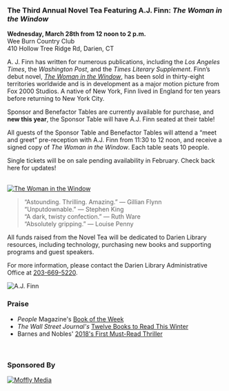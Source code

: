 <div class="row margin-bottom">
<div class="col-md-8">

### The Third Annual Novel Tea Featuring A.J. Finn: _The Woman in the Window_

**Wednesday, March 28th from 12 noon to 2 p.m.**<br />
Wee Burn Country Club<br />
410 Hollow Tree Ridge Rd, Darien, CT

A. J. Finn has written for numerous publications, including the _Los Angeles Times_, the _Washington Post_, and the _Times Literary Supplement_. Finn’s debut novel, [_The Woman in the Window_](https://dar.to/2zbCp4Q "The Woman in the Window"), has been sold in thirty-eight territories worldwide and is in development as a major motion picture from Fox 2000 Studios. A native of New York, Finn lived in England for ten years before returning to New York City.

Sponsor and Benefactor Tables are currently available for purchase, and **new this year**, the Sponsor Table will have A.J. Finn seated at their table! 

All guests of the Sponsor Table and Benefactor Tables will attend a “meet and greet” pre-reception with A.J. Finn from 11:30 to 12 noon, and receive a signed copy of _The Woman in the Window_. Each table seats 10 people.

Single tickets will be on sale pending availability in February. Check back here for updates!

<br />
<div class="row margin-bottom-20">
<div class="col-md-3">
<a href="/catalog/work/44303"><img class="img-responsive center-block" src="/uploads/departments/readers_advisory/woman_in_the_window_cover.jpg" alt="The Woman in the Window" /></a>
</div> 
<div class="col-md-9">

> “Astounding. Thrilling. Amazing.” — Gillian Flynn<br />
> “Unputdownable.” — Stephen King<br />
> “A dark, twisty confection.” — Ruth Ware<br />
> “Absolutely gripping.” — Louise Penny

All funds raised from the Novel Tea will be dedicated to Darien Library resources, including technology, purchasing new books and supporting programs and guest speakers.
 
For more information, please contact the Darien Library Administrative Office at [203-669-5220](tel:2036695220 "Call us").

</div>
</div>

</div>
<div class="col-md-4">

<img class="img-responsive center-block" src="/uploads/departments/readers_advisory/aj_finn.jpg" alt="A.J. Finn" />
<br />

### Praise
* _People_ Magazine's [Book of the Week](https://dar.to/2mnyUFc "Book of the Week")
* _The Wall Street Journal's_ [Twelve Books to Read This Winter](https://dar.to/2AOSkH7 "Twelve Books to Read This Winter")
* Barnes and Nobles' [2018's First Must-Read Thriller](https://dar.to/2miquxM "2018's First Must-Read Thriller")
<br />

### Sponsored By

<div class="row">
<div class="col-md-6">
<a href="http://www.newcanaandarienmag.com/"><img class="img-responsive center-block" src="/uploads/departments/mallory/play/moffly_logo.jpg" alt="Moffly Media" /></a>
<br />
</div>
</div> 

</div>
</div>

<div id="bbox-root"></div>

<script type="text/javascript">

       window.bboxInit = function () {

           bbox.showForm('54ad3248-8fdd-4994-9bdc-90fb1d098145');

       };

       (function () {

           var e = document.createElement('script'); e.async = true;

           e.src = 'https://bbox.blackbaudhosting.com/webforms/bbox-min.js';

           document.getElementsByTagName('head')[0].appendChild(e);

       } ());

</script>

</div>

</div>